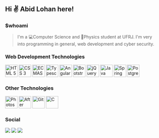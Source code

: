 <!-- Insert a banner here -->

<h2>Hi ✌️ Abid Lohan here!</h2>

### $whoami
> I'm a 💻Computer Science and 🌠Physics student at UFRJ.
> I'm very into programming in general, web development and cyber security.

### Web Development Technologies
<div style="display: inline_block">
 <img src="https://cdn.jsdelivr.net/gh/devicons/devicon/icons/html5/html5-plain.svg" alt="HTML 5" width="40px">
 <img src="https://cdn.jsdelivr.net/gh/devicons/devicon/icons/css3/css3-plain.svg" alt="CSS 3" width="40px">
 <img src="https://cdn.jsdelivr.net/gh/devicons/devicon/icons/javascript/javascript-plain.svg" alt="ECMAScript" width="40px">
 <img src="https://cdn.jsdelivr.net/gh/devicons/devicon/icons/typescript/typescript-plain.svg" alt="Typescript" width="40px">
 <img src="https://cdn.jsdelivr.net/gh/devicons/devicon/icons/angularjs/angularjs-plain.svg" alt="Angular" width="40px">
 <img src="https://cdn.jsdelivr.net/gh/devicons/devicon/icons/bootstrap/bootstrap-plain.svg" alt="Bootstrap" width="40px">
 <img src="https://cdn.jsdelivr.net/gh/devicons/devicon/icons/jquery/jquery-plain.svg" alt="jQuery" width="40px">
 <img src="https://cdn.jsdelivr.net/gh/devicons/devicon/icons/java/java-plain.svg" alt="Java" width="40px">
 <img src="https://cdn.jsdelivr.net/gh/devicons/devicon/icons/spring/spring-original.svg" alt="Spring" width="40px">
 <img src="https://cdn.jsdelivr.net/gh/devicons/devicon/icons/postgresql/postgresql-plain.svg" alt="PostgreSQL" width="40px">
</div>

### Other Technologies
<div style="display: inline_block">
  <img src="https://cdn.jsdelivr.net/gh/devicons/devicon/icons/photoshop/photoshop-plain.svg" alt="Photoshop" width="40px">
  <img src="https://cdn.jsdelivr.net/gh/devicons/devicon/icons/aftereffects/aftereffects-plain.svg" alt="After Effects" width="40px">
  <img src="https://cdn.jsdelivr.net/gh/devicons/devicon/icons/git/git-plain.svg" alt="Git" width="40px">
  <img src="https://cdn.jsdelivr.net/gh/devicons/devicon/icons/c/c-plain.svg" alt="C" width="40px">
</div>
 
### Social
<div style="display: inline_block">
  <img src="https://img.shields.io/badge/linkedin-%230077B5.svg?style=for-the-badge&logo=linkedin&logoColor=white">
  <img src="https://img.shields.io/badge/Codepen-000000?style=for-the-badge&logo=codepen&logoColor=white">
  <img src="https://img.shields.io/badge/Abid%20Lohan%233574-%237289DA.svg?style=for-the-badge&logo=discord&logoColor=white">
</div>


<!-- <img height="180em" src="https://github-readme-stats.vercel.app/api?username=abid-lohan&show_icons=true&theme=gruvbox&include_all_commits=true&count_private=true"/>
<img height="180em" src="https://github-readme-stats.vercel.app/api/top-langs/?username=abid-lohan&layout=compact&langs_count=7&theme=gruvbox"/> -->
